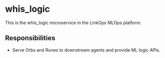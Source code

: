 # whis_logic

This is the whis_logic microservice in the LinkOps MLOps platform.

## Responsibilities

- Serve Orbs and Runes to downstream agents and provide ML logic APIs.
